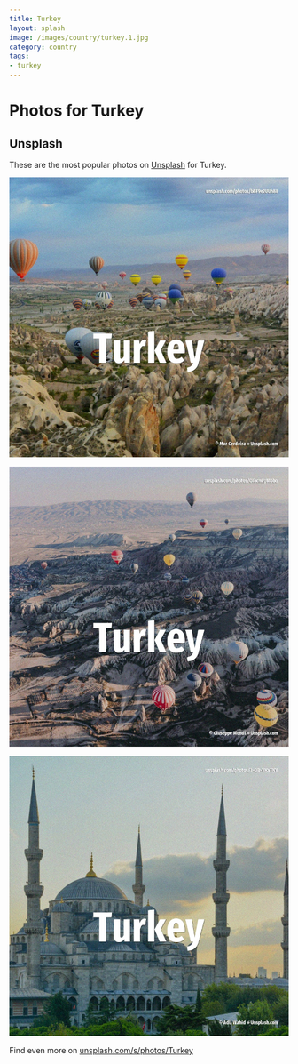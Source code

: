 ```yaml
---
title: Turkey
layout: splash
image: /images/country/turkey.1.jpg
category: country
tags:
- turkey
---
```

# Photos for Turkey

## Unsplash

These are the most popular photos on [Unsplash](https://unsplash.com) for Turkey.

![Turkey](/images/country/turkey.1.jpg)

![Turkey](/images/country/turkey.2.jpg)

![Turkey](/images/country/turkey.3.jpg)

Find even more on [unsplash.com/s/photos/Turkey](https://unsplash.com/s/photos/Turkey)